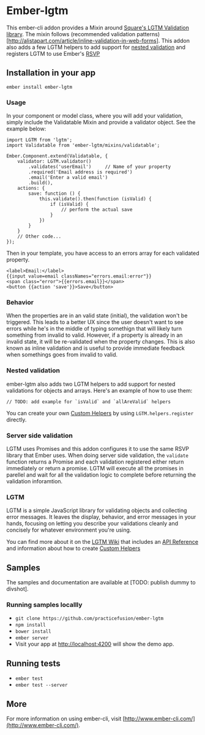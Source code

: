 # Ember-lgtm

This ember-cli addon provides a Mixin around [Square's LGTM Validation library](https://github.com/square/lgtm). The mixin follows (recommended validation patterns)[http://alistapart.com/article/inline-validation-in-web-forms]. This addon also adds a few LGTM helpers to add support for [nested validation](#nested-validation) and registers LGTM to use Ember's [RSVP](http://emberjs.com/api/classes/RSVP.Promise.html)

## Installation in your app

```
ember install ember-lgtm
```

### Usage

In your component or model class, where you will add your validation, simply include the Validatable Mixin and provide a validator object. See the example below:

```
import LGTM from 'lgtm';
import Validatable from 'ember-lgtm/mixins/validatable';

Ember.Component.extend(Validatable, {
    validator: LGTM.validator()
        .validates('userEmail')     // Name of your property
        .required('Email address is required')
        .email('Enter a valid email')
        .build(),
    actions: {
        save: function () {
            this.validate().then(function (isValid) {
                if (isValid) {
                    // perform the actual save
                }
            })
        }
    }
    // Other code...
});
```

Then in your template, you have access to an errors array for each validated property.

```
<label>Email:</label>
{{input value=email classNames="errors.email:error"}}
<span class="error">{{errors.email}}</span>
<button {{action 'save'}}>Save</button>
```

### Behavior

When the properties are in an valid state (initial), the validation won't be triggered. This leads to a better UX since the user doesn't want to see errors while he's in the middle of typing somethign that will likely turn something from invalid to valid. However, if a property is already in an invalid state, it will be re-validated when the property changes. This is also known as inline validation and is useful to provide immediate feedback when somethings goes from invalid to valid.

### <a name="nested-validation"></a> Nested validation

ember-lgtm also adds two LGTM helpers to add support for nested validations for objects and arrays. Here's an example of how to use them:

```
// TODO: add example for `isValid` and `allAreValid` helpers
```

You can create your own [Custom Helpers](https://github.com/square/lgtm/wiki/Custom-Helpers) by using `LGTM.helpers.register` directly.

### Server side validation

LGTM uses Promises and this addon configures it to use the same RSVP library that Ember uses. When doing server side validation, the `validate` function returns a Promise and each validation registered either return immediately or return a promise. LGTM will execute all the promises in parellel and wait for all the validation logic to complete before returning the validation inforamtion.

### LGTM

LGTM is a simple JavaScript library for validating objects and collecting error messages. It leaves the display, behavior, and error messages in your hands, focusing on letting you describe your validations cleanly and concisely for whatever environment you're using.

You can find more about it on the [LGTM Wiki](https://github.com/square/lgtm/wiki) that includes an [API Reference](https://github.com/square/lgtm/wiki/API-Reference) and information about how to create [Custom Helpers](https://github.com/square/lgtm/wiki/Custom-Helpers)

## Samples

The samples and documentation are available at [TODO: publish dummy to divshot].

### Running samples locallly

* `git clone https://github.com/practicefusion/ember-lgtm`
* `npm install`
* `bower install`
* `ember server`
* Visit your app at [http://localhost:4200](http://localhost:4200) will show the demo app.

## Running tests

* `ember test`
* `ember test --server`

## More

For more information on using ember-cli, visit [http://www.ember-cli.com/](http://www.ember-cli.com/).
